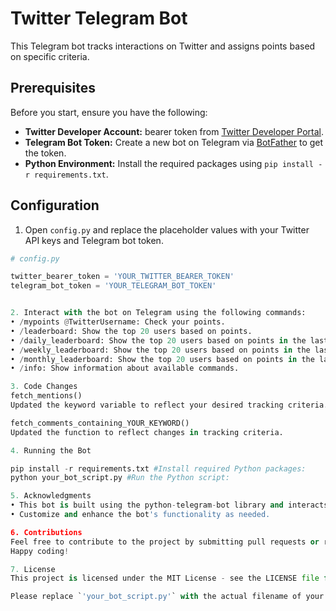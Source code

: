 

# Twitter Telegram Bot

This Telegram bot tracks interactions on Twitter and assigns points based on specific criteria.

## Prerequisites

Before you start, ensure you have the following:

- **Twitter Developer Account:** bearer token from [Twitter Developer Portal](https://developer.twitter.com/en/portal/apps/new).
- **Telegram Bot Token:** Create a new bot on Telegram via [BotFather](https://core.telegram.org/bots#botfather) to get the token.
- **Python Environment:** Install the required packages using `pip install -r requirements.txt`.

## Configuration

1. Open `config.py` and replace the placeholder values with your Twitter API keys and Telegram bot token.

```python
# config.py

twitter_bearer_token = 'YOUR_TWITTER_BEARER_TOKEN'
telegram_bot_token = 'YOUR_TELEGRAM_BOT_TOKEN'


2. Interact with the bot on Telegram using the following commands:
• /mypoints @TwitterUsername: Check your points.
• /leaderboard: Show the top 20 users based on points.
• /daily_leaderboard: Show the top 20 users based on points in the last 24 hours.
• /weekly_leaderboard: Show the top 20 users based on points in the last 7 days.
• /monthly_leaderboard: Show the top 20 users based on points in the last 30 days.
• /info: Show information about available commands.

3. Code Changes
fetch_mentions()
Updated the keyword variable to reflect your desired tracking criteria.

fetch_comments_containing_YOUR_KEYWORD()
Updated the function to reflect changes in tracking criteria.

4. Running the Bot

pip install -r requirements.txt #Install required Python packages:
python your_bot_script.py #Run the Python script:

5. Acknowledgments
• This bot is built using the python-telegram-bot library and interacts with the Twitter API to fetch data.
• Customize and enhance the bot's functionality as needed.

6. Contributions
Feel free to contribute to the project by submitting pull requests or reporting issues.
Happy coding!

7. License
This project is licensed under the MIT License - see the LICENSE file for details.

Please replace `'your_bot_script.py'` with the actual filename of your Python script containing the bot code. If you have additional details to add or modify, feel free to make adjustments accordingly.


